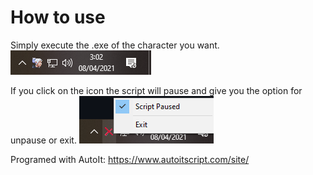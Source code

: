 # How to use
Simply execute the .exe of the character you want.
![alt text](info/Screenshot_1.png)

If you click on the icon the script will pause and give you the option for unpause or exit.
![alt text](info/Screenshot_2.png)

Programed with AutoIt: https://www.autoitscript.com/site/
